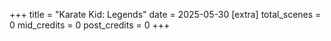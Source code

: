 +++
title = "Karate Kid: Legends"
date = 2025-05-30
[extra]
total_scenes = 0
mid_credits = 0
post_credits = 0
+++
